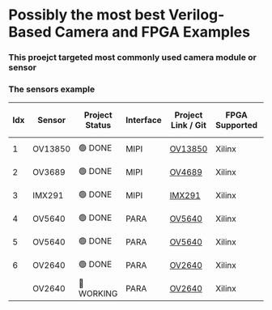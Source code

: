 # Possibly the most best Verilog-Based Camera and FPGA Examples

### This proejct targeted most commonly used camera module or sensor

### The sensors example

| Idx | Sensor | Project Status | Interface | Project Link / Git | FPGA Supported | IDE | FPS (MAX) | Resolution (MAX) | Target (FPS, Resolution) |
| - | - |  - | - | - | - | - | - | - | - |
| 1 | OV13850 | :green_circle: DONE | MIPI | [OV13850](https://github.com/briansune/Kintex-7-OV13850-Verilog) | Xilinx | Vivado 2020.2 | 30 | 4224 x 3136 | 30, 4K |
| 2 | OV3689 | :green_circle: DONE | MIPI | [OV4689](https://github.com/briansune/kintex-7-OV4689-Verilog) | Xilinx | Vivado 2020.2 | 90 | 2688 x 1520 | 30, 2688 |
| 3 | IMX291 | :green_circle: DONE | MIPI | [IMX291](https://github.com/briansune/Kintex-7-IMX291-Verilog) | Xilinx | Vivado 2020.2 | 120 | 1920 x 1080 | 60, 1080P |
| 4 | OV5640 | :green_circle: DONE | PARA | [OV5640](https://github.com/briansune/Artix-7-Parallel-OV5640) | Xilinx | Vivado 2020.2 | 30 | 1920 x 1080 | 30, XGA |
| 5 | OV5640 | :green_circle: DONE | PARA | [OV5640](https://github.com/briansune/Artix-7-Parallel-OV5640) | Xilinx | Vivado 2020.2 | 30 | 1920 x 1080 | 30, WQVGA |
| 6 | OV2640 | :green_circle: DONE | PARA | [OV2640](https://github.com/briansune/Tang-Nano-4K-OV2640-Color-Verilog) | Xilinx | Vivado 2020.2 | 30 | 800 x 600 | 30, SVGA |
|  | OV2640 | :red_circle: WORKING | PARA | [OV2640]() | Xilinx | Vivado 2020.2 | 30 | 800 x 600 | 30, SVGA |
